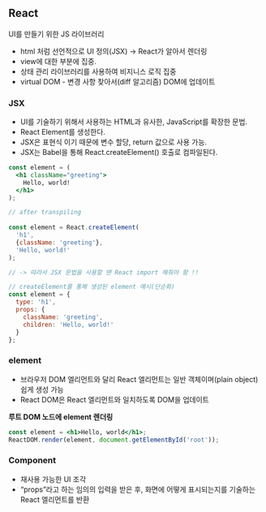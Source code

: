 ## React
UI를 만들기 위한 JS 라이브러리

- html 처럼 선언적으로 UI 정의(JSX) → React가 알아서 렌더링
- view에 대한 부분에 집중.
- 상태 관리 라이브러리를 사용하여 비지니스 로직 집중
- virtual DOM - 변경 사항 찾아서(diff 알고리즘) DOM에 업데이트

### JSX

- UI를 기술하기 위해서 사용하는 HTML과 유사한,  JavaScript를 확장한 문법.
- React Element를 생성한다.
- JSX은 표현식 이기 때문에 변수 할당, return 값으로 사용 가능.
- JSX는 Babel을 통해 React.createElement() 호출로 컴파일된다.
```jsx
const element = (
  <h1 className="greeting">
    Hello, world!
  </h1>
);

// after transpiling
 
const element = React.createElement(
  'h1',
  {className: 'greeting'},
  'Hello, world!'
);

// -> 따라서 JSX 문법을 사용할 땐 React import 해줘야 함 !! 

// createElement를 통해 생성된 element 예시(단순화)
const element = {
  type: 'h1',
  props: {
    className: 'greeting',
    children: 'Hello, world!'
  }
};
```

### element

- 브라우저 DOM 엘리먼트와 달리 React 엘리먼트는 일반 객체이며(plain object) 쉽게 생성 가능
- React DOM은 React 엘리먼트와 일치하도록 DOM을 업데이트

**루트 DOM 노드에 element 렌더링**

```jsx
const element = <h1>Hello, world</h1>;
ReactDOM.render(element, document.getElementById('root'));
```

### Component

- 재사용 가능한 UI 조각
- “props”라고 하는 임의의 입력을 받은 후, 화면에 어떻게 표시되는지를 기술하는 React 엘리먼트를 반환

